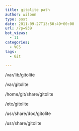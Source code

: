 ```yaml
---
title: gitolite path
author: wiloon
type: post
date: 2011-09-27T13:50:49+00:00
url: /?p=939
bot_views:
  - 11
categories:
  - VCS
tags:
  - Git

---
```

/var/lib/gitolite
  
/var/gitolite
  
/home/git/share/gitolite
  
/etc/gitolite
  
/usr/share/doc/gitolite
  
/usr/share/gitolite